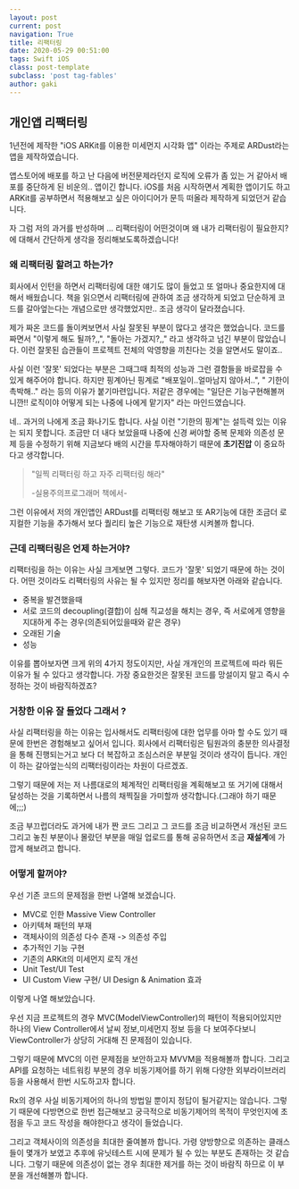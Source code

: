 ```yaml
---
layout: post
current: post
navigation: True
title: 리팩터링
date: 2020-05-29 00:51:00
tags: Swift iOS
class: post-template
subclass: 'post tag-fables'
author: gaki
---  
```


## 개인앱 리팩터링



1년전에 제작한 "iOS ARKit를 이용한 미세먼지 시각화 앱" 이라는 주제로  ARDust라는 앱을 제작하였습니다.

앱스토어에 배포를 하고 난 다음에 버전문제라던지 로직에 오류가 좀 있는 거 같아서 배포를 중단하게 된 비운의.. 앱이긴 합니다. iOS를 처음 시작하면서 계획한 앱이기도 하고 ARKit를 공부하면서 적용해보고 싶은 아이디어가 문득 떠올라 제작하게 되었던거 같습니다.

자 그럼 저의 과거를 반성하며 ... 리팩터링이 어떤것이며 왜 내가 리팩터링이 필요한지? 에 대해서 간단하게 생각을 정리해보도록하겠습니다!



### 왜 리팩터링 할려고 하는가?

회사에서 인턴을 하면서 리팩터링에 대한 얘기도 많이 들었고 또 얼마나 중요한지에 대해서 배웠습니다. 책을 읽으면서 리팩터링에 관하여 조금 생각하게 되었고 단순하게 코드를 갈아엎는다는 개념으로만 생각했었지만.. 조금 생각이 달라졌습니다.

제가 짜온 코드를 돌이켜보면서 사실 잘못된 부분이 많다고 생각은 했었습니다. 코드를 짜면서 "이렇게 해도 될까?,,", "돌아는 가겠지?,," 라고 생각하고 넘긴 부분이 많았습니다. 이런 잘못된 습관들이 프로젝트 전체의 악영향을 끼친다는 것을 알면서도 말이죠..

사실 이런 '잘못' 되었다는 부분은 그때그때 최적의 성능과 그런 결함들을 바로잡을 수 있게 해주어야 합니다. 하지만 핑계아닌 핑계로 "배포일이..얼마남지 않아서..", " 기한이 촉박해.." 라는 등의 이유가 붙기마련입니다. 저같은 경우에는 "일단은 기능구현해볼꺼니깐!! 로직이야 어떻게 되는 나중에 나에게 맡기자" 라는 마인드였습니다.

네.. 과거의 나에게 조금 화나기도 합니다. 사실 이런 "기한의 핑계"는 설득력 있는 이유는 되지 못합니다. 조금만 더 내다 보았을때  나중에 신경 써야할 중복 문제와 의존성 문제 등을 수정하기 위해 지금보다 배의 시간을 투자해야하기 때문에 **초기진압** 이 중요하다고 생각합니다.

> "일찍 리팩터링 하고 자주 리팩터링 해라" 
>
> -실용주의프로그래머 책에서-

그런 이유에서 저의 개인앱인 ARDust를 리팩터링 해보고 또 AR기능에 대한 조금더 로지컬한 기능을 추가해서 보다 퀄리티 높은 기능으로 재탄생 시켜볼까 합니다.



### 근데 리팩터링은 언제 하는거야?

리팩터링을 하는 이유는 사실 크게보면 그렇다. 코드가 '잘못' 되었기 때문에 하는 것이다. 어떤 것이라도 리팩터링의 사유는 될 수 있지만 정리를 해보자면 아래와 같습니다.

- 중복을 발견했을때
- 서로 코드의 decoupling(결합)이 심해 직교성을 해치는 경우, 즉 서로에게 영향을 지대하게 주는 경우(의존되어있을때와 같은 경우)
- 오래된 기술
- 성능

이유를 뽑아보자면 크게 위의 4가지 정도이지만, 사실 개개인의 프로젝트에 따라 뭐든 이유가 될 수 있다고 생각합니다. 가장 중요한것은 잘못된 코드를 망설이지 말고 즉시 수정하는 것이 바람직하겠죠?



### 거창한 이유 잘 들었다 그래서 ?

사실 리팩터링을 하는 이유는 입사해서도 리팩터링에 대한 업무를 아마 할 수도 있기 때문에 한번은 경험해보고 싶어서 입니다. 회사에서 리팩터링은 팀원과의 충분한 의사결정을 통해 진행되는거고 보다 더 복잡하고 조심스러운 부분일 것이라 생각이 듭니다. 개인이 하는 갈아엎는식의 리팩터링이라는 차원이 다르겠죠.

그렇기 때문에 저는 저 나름대로의 체계적인 리팩터링을 계획해보고 또 거기에 대해서 달성하는 것을 기록하면서 나름의 채찍질을 가미할까 생각합니다.(그래야 하기 때문에;;;)

조금 부끄럽더라도 과거에 내가 짠 코드 그리고 그 코드를 조금 비교하면서 개선된 코드 그리고 놓친 부분이나 몰랐던 부분을 매일 업로드를 통해 공유하면서 조금 **재설계**에 가깝게 해보려고 합니다.



### 어떻게 할꺼야?

우선 기존 코드의 문제점을 한번 나열해 보겠습니다.

- MVC로 인한 Massive View Controller
- 아키텍쳐 패턴의 부재
- 객체사이의 의존성 다수 존재 -> 의존성 주입
- 추가적인 기능 구현
- 기존의 ARKit의 미세먼지 로직 개선
- Unit Test/UI Test
- UI Custom View 구현/ UI Design & Animation 효과



이렇게 나열 해보았습니다.

우선 지금 프로젝트의 경우 MVC(ModelViewController)의 패턴이 적용되어있지만 하나의 View Controller에서 날씨 정보,미세먼지 정보 등을 다 보여주다보니 ViewController가 상당히 거대해 진 문제점이 있습니다. 

그렇기 때문에 MVC의 이런 문제점을 보안하고자 MVVM을 적용해볼까 합니다. 그리고 API를 요청하는 네트워킹 부분의 경우 비동기제어를 하기 위해 다양한 외부라이브러리 등을 사용해서 한번 시도하고자 합니다.

Rx의 경우 사실 비동기제어의 하나의 방법일 뿐이지 정답이 될거같지는 않습니다. 그렇기 때문에 다방면으로 한번 접근해보고 궁극적으로 비동기제어의 목적이 무엇인지에 초점을 두고 코드 작성을 해야한다고 생각이 들었습니다.

그리고 객체사이의 의존성을 최대한 줄여볼까 합니다. 가령 양방향으로 의존하는 클래스들이 몇개가 보였고 추후에 유닛테스트 시에 문제가 될 수 있는 부분도 존재하는 것 같습니다. 그렇기 때문에 의존성이 없는 경우 최대한 제거를 하는 것이 바람직 하므로 이 부분을 개선해볼까 합니다.







